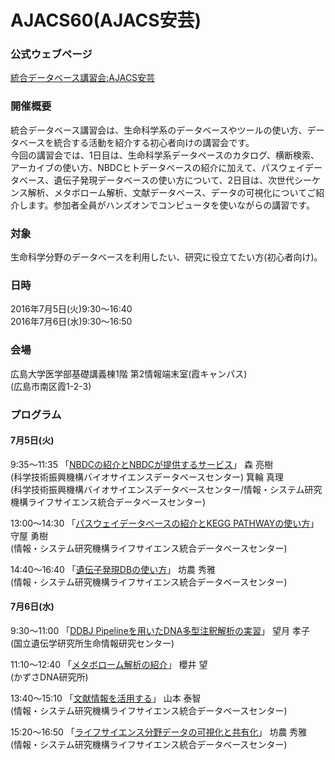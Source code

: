 # AJACS60(AJACS安芸)

### 公式ウェブページ
[統合データベース講習会:AJACS安芸](http://events.biosciencedbc.jp/training/ajacs60)

### 開催概要
統合データベース講習会は、生命科学系のデータベースやツールの使い方、データベースを統合する活動を紹介する初心者向けの講習会です。  
今回の講習会では、1日目は、生命科学系データベースのカタログ、横断検索、アーカイブの使い方、NBDCヒトデータベースの紹介に加えて、パスウェイデータベース、遺伝子発現データベースの使い方について、2日目は、次世代シーケンス解析、メタボローム解析、文献データベース、データの可視化についてご紹介します。参加者全員がハンズオンでコンピュータを使いながらの講習です。  

### 対象
生命科学分野のデータベースを利用したい、研究に役立てたい方(初心者向け)。  

### 日時
2016年7月5日(火)9:30～16:40  
2016年7月6日(水)9:30～16:50  

### 会場
広島大学医学部基礎講義棟1階 第2情報端末室(霞キャンパス)  
(広島市南区霞1-2-3)  

### プログラム
#### 7月5日(火)
9:35～11:35 「[NBDCの紹介とNBDCが提供するサービス](https://github.com/AJACS-training/AJACS60/blob/master/mori/)」
森 亮樹  
(科学技術振興機構バイオサイエンスデータベースセンター)
箕輪 真理  
(科学技術振興機構バイオサイエンスデータベースセンター/情報・システム研究機構ライフサイエンス統合データベースセンター)

13:00～14:30 「[パスウェイデータベースの紹介とKEGG PATHWAYの使い方](https://github.com/AJACS-training/AJACS60/blob/master/moriya/)」
守屋 勇樹  
(情報・システム研究機構ライフサイエンス統合データベースセンター)

14:40～16:40 「[遺伝子発現DBの使い方](https://github.com/AJACS-training/AJACS60/blob/master/bono1/)」
坊農 秀雅  
(情報・システム研究機構ライフサイエンス統合データベースセンター)

#### 7月6日(水)

9:30～11:00 「[DDBJ Pipelineを用いたDNA多型注釈解析の実習](https://github.com/AJACS-training/AJACS60/blob/master/mochizuki/)」
望月 孝子  
(国立遺伝学研究所生命情報研究センター)

11:10～12:40 「[メタボローム解析の紹介](https://github.com/AJACS-training/AJACS60/blob/master/sakurai/)」
櫻井 望  
(かずさDNA研究所)

13:40～15:10 「[文献情報を活用する](https://github.com/AJACS-training/AJACS60/blob/master/yamamoto/)」
山本 泰智  
(情報・システム研究機構ライフサイエンス統合データベースセンター)

15:20～16:50 「[ライフサイエンス分野データの可視化と共有化](https://github.com/AJACS-training/AJACS60/blob/master/bono2/)」
坊農 秀雅  
(情報・システム研究機構ライフサイエンス統合データベースセンター)
